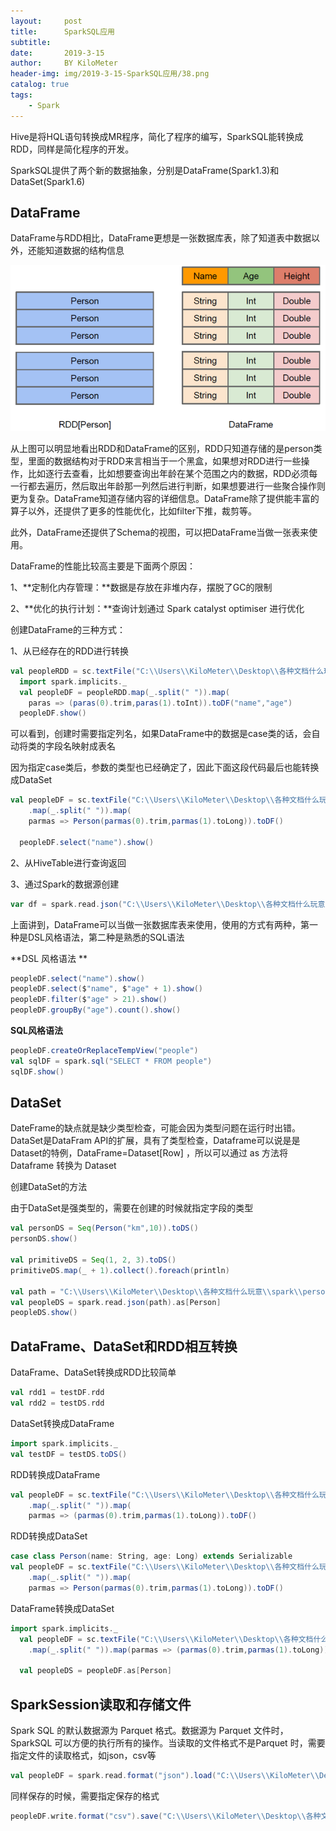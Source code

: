 ```yaml
---
layout:     post
title:      SparkSQL应用
subtitle:   
date:       2019-3-15
author:     BY KiloMeter
header-img: img/2019-3-15-SparkSQL应用/38.png
catalog: true
tags:
    - Spark
---
```

Hive是将HQL语句转换成MR程序，简化了程序的编写，SparkSQL能转换成RDD，同样是简化程序的开发。

SparkSQL提供了两个新的数据抽象，分别是DataFrame(Spark1.3)和DataSet(Spark1.6)

## DataFrame

DataFrame与RDD相比，DataFrame更想是一张数据库表，除了知道表中数据以外，还能知道数据的结构信息

![](/img/2019-3-15-SparkSQL应用/rdd和dataframe的比较.png)

从上图可以明显地看出RDD和DataFrame的区别，RDD只知道存储的是person类型，里面的数据结构对于RDD来言相当于一个黑盒，如果想对RDD进行一些操作，比如逐行去查看，比如想要查询出年龄在某个范围之内的数据，RDD必须每一行都去遍历，然后取出年龄那一列然后进行判断，如果想要进行一些聚合操作则更为复杂。DataFrame知道存储内容的详细信息。DataFrame除了提供能丰富的算子以外，还提供了更多的性能优化，比如filter下推，裁剪等。

此外，DataFrame还提供了Schema的视图，可以把DataFrame当做一张表来使用。

DataFrame的性能比较高主要是下面两个原因：

1、**定制化内存管理：**数据是存放在非堆内存，摆脱了GC的限制

2、**优化的执行计划：**查询计划通过 Spark catalyst optimiser 进行优化 

创建DataFrame的三种方式：

1、从已经存在的RDD进行转换

```scala
val peopleRDD = sc.textFile("C:\\Users\\KiloMeter\\Desktop\\各种文档什么玩意\\spark\\person.txt")
  import spark.implicits._
  val peopleDF = peopleRDD.map(_.split(" ")).map(
    paras => (paras(0).trim,paras(1).toInt)).toDF("name","age")
  peopleDF.show()
```

可以看到，创建时需要指定列名，如果DataFrame中的数据是case类的话，会自动将类的字段名映射成表名

因为指定case类后，参数的类型也已经确定了，因此下面这段代码最后也能转换成DataSet

```scala
val peopleDF = sc.textFile("C:\\Users\\KiloMeter\\Desktop\\各种文档什么玩意\\spark\\person.txt")
    .map(_.split(" ")).map(
    parmas => Person(parmas(0).trim,parmas(1).toLong)).toDF()

  peopleDF.select("name").show()
```

2、从HiveTable进行查询返回

3、通过Spark的数据源创建

```scala
var df = spark.read.json("C:\\Users\\KiloMeter\\Desktop\\各种文档什么玩意\\spark\\person.json")
```

上面讲到，DataFrame可以当做一张数据库表来使用，使用的方式有两种，第一种是DSL风格语法，第二种是熟悉的SQL语法

**DSL 风格语法 **

```scala
peopleDF.select("name").show()
peopleDF.select($"name", $"age" + 1).show()
peopleDF.filter($"age" > 21).show()
peopleDF.groupBy("age").count().show()
```

**SQL风格语法**

```scala
peopleDF.createOrReplaceTempView("people")
val sqlDF = spark.sql("SELECT * FROM people")
sqlDF.show()
```



## DataSet

DateFrame的缺点就是缺少类型检查，可能会因为类型问题在运行时出错。DataSet是DataFram API的扩展，具有了类型检查，Dataframe可以说是是Dataset的特例，DataFrame=Dataset[Row] ，所以可以通过 as 方法将 Dataframe 转换为 Dataset

创建DataSet的方法

由于DataSet是强类型的，需要在创建的时候就指定字段的类型

```scala
val personDS = Seq(Person("km",10)).toDS()
personDS.show()

val primitiveDS = Seq(1, 2, 3).toDS()
primitiveDS.map(_ + 1).collect().foreach(println)

val path = "C:\\Users\\KiloMeter\\Desktop\\各种文档什么玩意\\spark\\person.json"
val peopleDS = spark.read.json(path).as[Person]
peopleDS.show()
```

## DataFrame、DataSet和RDD相互转换

DataFrame、DataSet转换成RDD比较简单

```scala
val rdd1 = testDF.rdd
val rdd2 = testDS.rdd
```

DataSet转换成DataFrame

```scala
import spark.implicits._
val testDF = testDS.toDS()
```

RDD转换成DataFrame

```scala
val peopleDF = sc.textFile("C:\\Users\\KiloMeter\\Desktop\\各种文档什么玩意\\spark\\person.txt")
    .map(_.split(" ")).map(
    parmas => (parmas(0).trim,parmas(1).toLong)).toDF()
```

RDD转换成DataSet

```scala
case class Person(name: String, age: Long) extends Serializable
val peopleDF = sc.textFile("C:\\Users\\KiloMeter\\Desktop\\各种文档什么玩意\\spark\\person.txt")
    .map(_.split(" ")).map(
    parmas => Person(parmas(0).trim,parmas(1).toLong)).toDF()
```

DataFrame转换成DataSet

```scala
import spark.implicits._
  val peopleDF = sc.textFile("C:\\Users\\KiloMeter\\Desktop\\各种文档什么玩意\\spark\\person.txt")
    .map(_.split(" ")).map(parmas => (parmas(0).trim,parmas(1).toLong)).toDF("name","age")
  
  val peopleDS = peopleDF.as[Person]
```

## SparkSession读取和存储文件

Spark SQL 的默认数据源为 Parquet 格式。数据源为 Parquet 文件时， SparkSQL 可以方便的执行所有的操作。当读取的文件格式不是Parquet 时，需要指定文件的读取格式，如json，csv等

```scala
val peopleDF = spark.read.format("json").load("C:\\Users\\KiloMeter\\Desktop\\各种文档什么玩意\\spark\\person.json")
```

同样保存的时候，需要指定保存的格式

```scala
peopleDF.write.format("csv").save("C:\\Users\\KiloMeter\\Desktop\\各种文档什么玩意\\spark\\person.csv")
```

